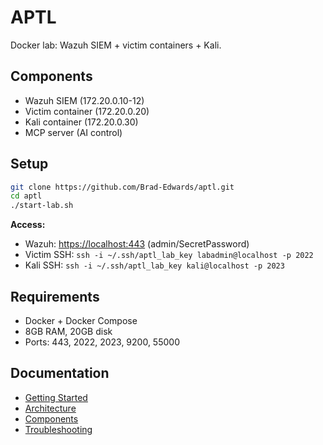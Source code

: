 # APTL

Docker lab: Wazuh SIEM + victim containers + Kali.

## Components

- Wazuh SIEM (172.20.0.10-12)
- Victim container (172.20.0.20)
- Kali container (172.20.0.30)
- MCP server (AI control)

## Setup

```bash
git clone https://github.com/Brad-Edwards/aptl.git
cd aptl
./start-lab.sh
```

**Access:**

- Wazuh: <https://localhost:443> (admin/SecretPassword)
- Victim SSH: `ssh -i ~/.ssh/aptl_lab_key labadmin@localhost -p 2022`
- Kali SSH: `ssh -i ~/.ssh/aptl_lab_key kali@localhost -p 2023`

## Requirements

- Docker + Docker Compose
- 8GB RAM, 20GB disk
- Ports: 443, 2022, 2023, 9200, 55000

## Documentation

- [Getting Started](getting-started/)
- [Architecture](architecture/)
- [Components](components/)
- [Troubleshooting](troubleshooting/)